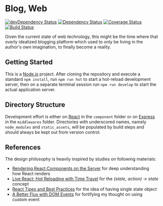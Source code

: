 # Blog, Web

[![devDependency Status](https://david-dm.org/lihengl/blog-web/dev-status.svg)](https://david-dm.org/lihengl/blog-web#info=devDependencies)
[![Dependency Status](https://david-dm.org/lihengl/blog-web.svg)](https://david-dm.org/lihengl/blog-web)
[![Coverage Status](https://coveralls.io/repos/lihengl/blog-web/badge.svg?branch=release)](https://coveralls.io/r/lihengl/blog-web?branch=release)
[![Build Status](https://travis-ci.org/lihengl/blog-web.svg?branch=release)](https://travis-ci.org/lihengl/blog-web)

Given the current state of web technology, this might be the time where that overly idealized blogging platform which used to only be living in the author's own imagination, to finally become a reality.

## Getting Started

This is a [Node.js](http://nodejs.org) project. After cloning the repository and execute a standard `npm install`, run `npm run hot` to start a hot-reload development server, then on a separate terminal session run `npm run develop` to start the actual application server.

## Directory Structure

Development effort is either on [React](http://facebook.github.io/react/) in the `component` folder or on [Express](http://expressjs.com) in the `middlewares` folder. Directories with underscored names, namely `node_modules` and `static_assets`, will be populated by build steps and should always be kept out from version control.

## References

The design philosophy is heavily inspired by studies on following materials:

- [Rendering React Components on the Server](http://www.crmarsh.com/react-ssr/) for deep understanding how React renders
- [Live React: Hot Reloading with Time Travel](https://youtu.be/xsSnOQynTHs) for the *(state, action) -> state* concept
- [React Tipes and Best Practices](http://aeflash.com/2015-02/react-tips-and-best-practices.html) for the idea of having single state object
- [A Better Flux with DOM Events](http://arqex.com/1028/better-flux-dom-events) for fortifying my thought on using custom event 
